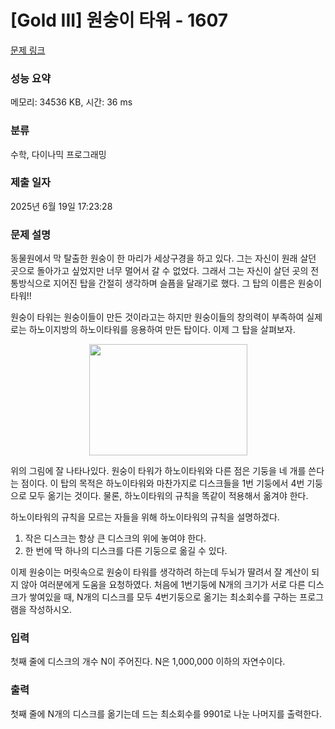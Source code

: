 # [Gold III] 원숭이 타워 - 1607 

[문제 링크](https://www.acmicpc.net/problem/1607) 

### 성능 요약

메모리: 34536 KB, 시간: 36 ms

### 분류

수학, 다이나믹 프로그래밍

### 제출 일자

2025년 6월 19일 17:23:28

### 문제 설명

<p>동물원에서 막 탈출한 원숭이 한 마리가 세상구경을 하고 있다. 그는 자신이 원래 살던 곳으로 돌아가고 싶었지만 너무 멀어서 갈 수 없었다. 그래서 그는 자신이 살던 곳의 전통방식으로 지어진 탑을 간절히 생각하며 슬픔을 달래기로 했다. 그 탑의 이름은 원숭이 타워!!</p>

<p>원숭이 타워는 원숭이들이 만든 것이라고는 하지만 원숭이들의 창의력이 부족하여 실제로는 하노이지방의 하노이타워를 응용하여 만든 탑이다. 이제 그 탑을 살펴보자.</p>

<p style="text-align: center;"><img alt="" src="" style="height:178px; width:253px"></p>

<p>위의 그림에 잘 나타나있다. 원숭이 타워가 하노이타워와 다른 점은 기둥을 네 개를 쓴다는 점이다. 이 탑의 목적은 하노이타워와 마찬가지로 디스크들을 1번 기둥에서 4번 기둥으로 모두 옮기는 것이다. 물론, 하노이타워의 규칙을 똑같이 적용해서 옮겨야 한다.</p>

<p>하노이타워의 규칙을 모르는 자들을 위해 하노이타워의 규칙을 설명하겠다.</p>

<ol>
	<li>작은 디스크는 항상 큰 디스크의 위에 놓여야 한다.</li>
	<li>한 번에 딱 하나의 디스크를 다른 기둥으로 옮길 수 있다.</li>
</ol>

<p>이제 원숭이는 머릿속으로 원숭이 타워를 생각하려 하는데 두뇌가 딸려서 잘 계산이 되지 않아 여러분에게 도움을 요청하였다. 처음에 1번기둥에 N개의 크기가 서로 다른 디스크가 쌓여있을 때, N개의 디스크를 모두 4번기둥으로 옮기는 최소회수를 구하는 프로그램을 작성하시오.</p>

### 입력 

 <p>첫째 줄에 디스크의 개수 N이 주어진다. N은 1,000,000 이하의 자연수이다.</p>

### 출력 

 <p>첫째 줄에 N개의 디스크를 옮기는데 드는 최소회수를 9901로 나눈 나머지를 출력한다.</p>

